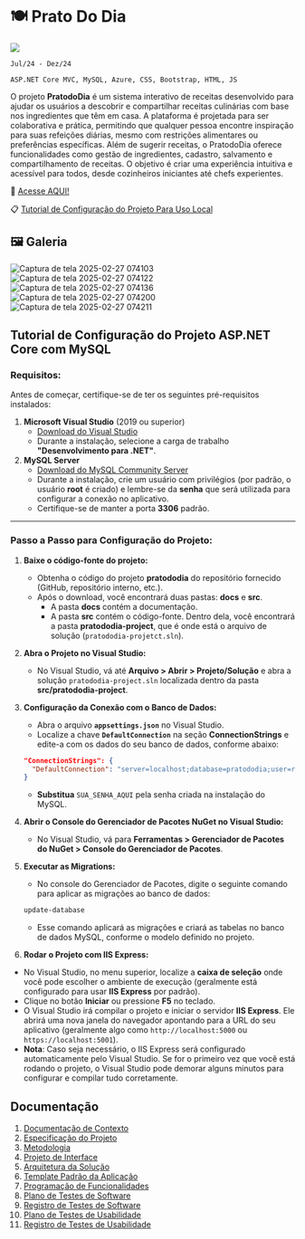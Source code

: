 # 🍽️ Prato Do Dia

<img src="https://github.com/user-attachments/assets/3ca57226-4557-4f47-90db-7febd548b84e">

`Jul/24 - Dez/24`

`ASP.NET Core MVC, MySQL, Azure, CSS, Bootstrap, HTML, JS`

O projeto **PratodoDia** é um sistema interativo de receitas desenvolvido para ajudar os usuários a descobrir e compartilhar receitas culinárias com base nos ingredientes que têm em casa. A plataforma é projetada para ser colaborativa e prática, permitindo que qualquer pessoa encontre inspiração para suas refeições diárias, mesmo com restrições alimentares ou preferências específicas. Além de sugerir receitas, o PratodoDia oferece funcionalidades como gestão de ingredientes, cadastro, salvamento e compartilhamento de receitas. O objetivo é criar uma experiência intuitiva e acessível para todos, desde cozinheiros iniciantes até chefs experientes.

🔗 [Acesse AQUI!](https://pratododia.lcstoti.dev/)

📋 [Tutorial de Configuração do Projeto Para Uso Local](https://github.com/LcsToti/PratoDoDia/?tab=readme-ov-file#tutorial-de-configura%C3%A7%C3%A3o-do-projeto-aspnet-core-com-mysql)

## 🖼️ Galeria

![Captura de tela 2025-02-27 074103](https://github.com/user-attachments/assets/a62775a9-fd28-4dd5-b2d0-1819d25a25cc)
![Captura de tela 2025-02-27 074122](https://github.com/user-attachments/assets/4fbcffda-5629-4818-8710-3e45ef1d8f0c)
![Captura de tela 2025-02-27 074136](https://github.com/user-attachments/assets/cb946e63-59c6-41b8-aebe-63888637249d)
![Captura de tela 2025-02-27 074200](https://github.com/user-attachments/assets/bb3b2fda-5976-4bbc-bbdd-0911ead50463)
![Captura de tela 2025-02-27 074211](https://github.com/user-attachments/assets/18fb0edf-b8df-4738-9abf-5ec084256612)


## Tutorial de Configuração do Projeto ASP.NET Core com MySQL

### **Requisitos:**

Antes de começar, certifique-se de ter os seguintes pré-requisitos instalados:

1. **Microsoft Visual Studio** (2019 ou superior)
    - [Download do Visual Studio](https://visualstudio.microsoft.com/pt-br/downloads/)
    - Durante a instalação, selecione a carga de trabalho **"Desenvolvimento para .NET"**.
2. **MySQL Server**
    - [Download do MySQL Community Server](https://dev.mysql.com/downloads/installer/)
    - Durante a instalação, crie um usuário com privilégios (por padrão, o usuário **root** é criado) e lembre-se da **senha** que será utilizada para configurar a conexão no aplicativo.
    - Certifique-se de manter a porta **3306** padrão.

---

### **Passo a Passo para Configuração do Projeto:**

1. **Baixe o código-fonte do projeto:**
    - Obtenha o código do projeto **pratododia** do repositório fornecido (GitHub, repositório interno, etc.).
    - Após o download, você encontrará duas pastas: **docs** e **src**.
        - A pasta **docs** contém a documentação.
        - A pasta **src** contém o código-fonte. Dentro dela, você encontrará a pasta **pratododia-project**, que é onde está o arquivo de solução (`pratododia-projetct.sln`).
2. **Abra o Projeto no Visual Studio:**
    - No Visual Studio, vá até **Arquivo > Abrir > Projeto/Solução** e abra a solução `pratododia-project.sln` localizada dentro da pasta **src/pratododia-project**.
3. **Configuração da Conexão com o Banco de Dados:**
    - Abra o arquivo **`appsettings.json`** no Visual Studio.
    - Localize a chave **`DefaultConnection`** na seção **ConnectionStrings** e edite-a com os dados do seu banco de dados, conforme abaixo:
    
    ```json
    "ConnectionStrings": {
      "DefaultConnection": "server=localhost;database=pratododia;user=root;password=SUA_SENHA_AQUI;port=3306;SslMode=none"
    }
    ```
    
    - **Substitua** `SUA_SENHA_AQUI` pela senha criada na instalação do MySQL.
4. **Abrir o Console do Gerenciador de Pacotes NuGet no Visual Studio:**
    - No Visual Studio, vá para **Ferramentas > Gerenciador de Pacotes do NuGet > Console do Gerenciador de Pacotes**.
5. **Executar as Migrations:**
    - No console do Gerenciador de Pacotes, digite o seguinte comando para aplicar as migrações ao banco de dados:
    
    ```bash
    update-database
    ```
    
    - Esse comando aplicará as migrações e criará as tabelas no banco de dados MySQL, conforme o modelo definido no projeto.
6. **Rodar o Projeto com IIS Express:**
- No Visual Studio, no menu superior, localize a **caixa de seleção** onde você pode escolher o ambiente de execução (geralmente está configurado para usar **IIS Express** por padrão).
- Clique no botão **Iniciar** ou pressione **F5** no teclado.
- O Visual Studio irá compilar o projeto e iniciar o servidor **IIS Express**. Ele abrirá uma nova janela do navegador apontando para a URL do seu aplicativo (geralmente algo como `http://localhost:5000` ou `https://localhost:5001`).
- **Nota**: Caso seja necessário, o IIS Express será configurado automaticamente pelo Visual Studio. Se for o primeiro vez que você está rodando o projeto, o Visual Studio pode demorar alguns minutos para configurar e compilar tudo corretamente.

## Documentação

<ol>
<li><a href="docs/01-Documentação de Contexto.md"> Documentação de Contexto</a></li>
<li><a href="docs/02-Especificação do Projeto.md"> Especificação do Projeto</a></li>
<li><a href="docs/03-Metodologia.md"> Metodologia</a></li>
<li><a href="docs/04-Projeto de Interface.md"> Projeto de Interface</a></li>
<li><a href="docs/05-Arquitetura da Solução.md"> Arquitetura da Solução</a></li>
<li><a href="docs/06-Template Padrão da Aplicação.md"> Template Padrão da Aplicação</a></li>
<li><a href="docs/07-Programação de Funcionalidades.md"> Programação de Funcionalidades</a></li>
<li><a href="docs/08-Plano de Testes de Software.md"> Plano de Testes de Software</a></li>
<li><a href="docs/09-Registro de Testes de Software.md"> Registro de Testes de Software</a></li>
<li><a href="docs/10-Plano de Testes de Usabilidade.md"> Plano de Testes de Usabilidade</a></li>
<li><a href="docs/11-Registro de Testes de Usabilidade.md"> Registro de Testes de Usabilidade</a></li>
</ol>
